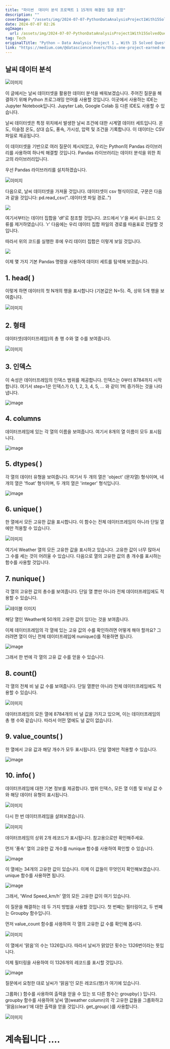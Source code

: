 ```yaml
---
title: "파이썬  데이터 분석 프로젝트 1 15개의 해결된 질문 포함"
description: ""
coverImage: "/assets/img/2024-07-07-PythonDataAnalysisProject1With15SolvedQuestions_0.png"
date: 2024-07-07 02:26
ogImage: 
  url: /assets/img/2024-07-07-PythonDataAnalysisProject1With15SolvedQuestions_0.png
tag: Tech
originalTitle: "Python — Data Analysis Project 1 … With 15 Solved Questions"
link: "https://medium.com/@datasciencelovers/this-one-project-earned-me-1100-from-youtube-ads-35667f359d76"
---
```



## 날씨 데이터 분석

![이미지](/assets/img/2024-07-07-PythonDataAnalysisProject1With15SolvedQuestions_0.png)

이 글에서는 날씨 데이터셋을 활용한 데이터 분석을 배워보겠습니다. 주어진 질문을 해결하기 위해 Python 프로그래밍 언어를 사용할 것입니다. 이곳에서 사용하는 IDE는 Jupyter Notebook입니다. Jupyter Lab, Google Colab 등 다른 IDE도 사용할 수 있습니다.

날씨 데이터셋은 특정 위치에서 발생한 날씨 조건에 대한 시계열 데이터 세트입니다. 온도, 이슬점 온도, 상대 습도, 풍속, 가시성, 압력 및 조건을 기록합니다. 이 데이터는 CSV 파일로 제공됩니다.

<!-- TIL 수평 -->
<ins class="adsbygoogle"
     style="display:block"
     data-ad-client="ca-pub-4877378276818686"
     data-ad-slot="1549334788"
     data-ad-format="auto"
     data-full-width-responsive="true"></ins>
<script>
(adsbygoogle = window.adsbygoogle || []).push({});
</script>

이 데이터셋을 기반으로 여러 질문이 제시되었고, 우리는 Python의 Pandas 라이브러리를 사용하여 하나씩 해결할 것입니다. Pandas 라이브러리는 데이터 분석을 위한 최고의 라이브러리입니다.

우선 Pandas 라이브러리를 설치하겠습니다.

![이미지](/assets/img/2024-07-07-PythonDataAnalysisProject1With15SolvedQuestions_1.png)

다음으로, 날씨 데이터셋을 가져올 것입니다. 데이터셋이 csv 형식이므로, 구문은 다음과 같을 것입니다: pd.read_csv("..데이터셋 파일 경로..")

<!-- TIL 수평 -->
<ins class="adsbygoogle"
     style="display:block"
     data-ad-client="ca-pub-4877378276818686"
     data-ad-slot="1549334788"
     data-ad-format="auto"
     data-full-width-responsive="true"></ins>
<script>
(adsbygoogle = window.adsbygoogle || []).push({});
</script>


<img src="/assets/img/2024-07-07-PythonDataAnalysisProject1With15SolvedQuestions_2.png" />

여기서부터는 데이터 집합을 'df'로 참조할 것입니다. 코드에서 'r'을 써서 유니코드 오류를 제거하였습니다. 'r' 다음에는 우리 데이터 집합 파일의 경로를 따옴표로 전달할 것입니다.

따라서 위의 코드를 실행한 후에 우리 데이터 집합은 이렇게 보일 것입니다.

<img src="/assets/img/2024-07-07-PythonDataAnalysisProject1With15SolvedQuestions_3.png" />


<!-- TIL 수평 -->
<ins class="adsbygoogle"
     style="display:block"
     data-ad-client="ca-pub-4877378276818686"
     data-ad-slot="1549334788"
     data-ad-format="auto"
     data-full-width-responsive="true"></ins>
<script>
(adsbygoogle = window.adsbygoogle || []).push({});
</script>

이제 몇 가지 기본 Pandas 명령을 사용하여 데이터 세트를 탐색해 보겠습니다.

## 1. head( )

이렇게 하면 데이터의 첫 N개의 행을 표시합니다 (기본값은 N=5). 즉, 상위 5개 행을 보여줍니다.

![이미지](/assets/img/2024-07-07-PythonDataAnalysisProject1With15SolvedQuestions_4.png)

<!-- TIL 수평 -->
<ins class="adsbygoogle"
     style="display:block"
     data-ad-client="ca-pub-4877378276818686"
     data-ad-slot="1549334788"
     data-ad-format="auto"
     data-full-width-responsive="true"></ins>
<script>
(adsbygoogle = window.adsbygoogle || []).push({});
</script>

## 2. 형태

데이터셋(데이터프레임)의 총 행 수와 열 수를 보여줍니다.

![이미지](/assets/img/2024-07-07-PythonDataAnalysisProject1With15SolvedQuestions_5.png)

## 3. 인덱스

<!-- TIL 수평 -->
<ins class="adsbygoogle"
     style="display:block"
     data-ad-client="ca-pub-4877378276818686"
     data-ad-slot="1549334788"
     data-ad-format="auto"
     data-full-width-responsive="true"></ins>
<script>
(adsbygoogle = window.adsbygoogle || []).push({});
</script>

이 속성은 데이터프레임의 인덱스 범위를 제공합니다. 인덱스는 0부터 8784까지 시작합니다. 여기서 step=1은 인덱스가 0, 1, 2, 3, 4, 5, ... 와 같이 1씩 증가하는 것을 나타냅니다.

![image](/assets/img/2024-07-07-PythonDataAnalysisProject1With15SolvedQuestions_6.png)

## 4. columns

데이터프레임에 있는 각 열의 이름을 보여줍니다. 여기서 8개의 열 이름이 모두 표시됩니다.

<!-- TIL 수평 -->
<ins class="adsbygoogle"
     style="display:block"
     data-ad-client="ca-pub-4877378276818686"
     data-ad-slot="1549334788"
     data-ad-format="auto"
     data-full-width-responsive="true"></ins>
<script>
(adsbygoogle = window.adsbygoogle || []).push({});
</script>

![image](/assets/img/2024-07-07-PythonDataAnalysisProject1With15SolvedQuestions_7.png)

## 5. dtypes( )

각 열의 데이터 유형을 보여줍니다. 여기서 두 개의 열은 'object' (문자열) 형식이며, 네 개의 열은 'float' 형식이며, 두 개의 열은 'integer' 형식입니다.

![image](/assets/img/2024-07-07-PythonDataAnalysisProject1With15SolvedQuestions_8.png)

<!-- TIL 수평 -->
<ins class="adsbygoogle"
     style="display:block"
     data-ad-client="ca-pub-4877378276818686"
     data-ad-slot="1549334788"
     data-ad-format="auto"
     data-full-width-responsive="true"></ins>
<script>
(adsbygoogle = window.adsbygoogle || []).push({});
</script>

## 6. unique( )

한 열에서 모든 고유한 값을 표시합니다. 이 함수는 전체 데이터프레임이 아니라 단일 열에만 적용할 수 있습니다.

![이미지](/assets/img/2024-07-07-PythonDataAnalysisProject1With15SolvedQuestions_9.png)

여기서 Weather 열의 모든 고유한 값을 표시하고 있습니다. 고유한 값이 너무 많아서 그 수를 세는 것이 어려울 수 있습니다. 다음으로 열의 고유한 값의 총 개수를 표시하는 함수를 사용할 것입니다.

<!-- TIL 수평 -->
<ins class="adsbygoogle"
     style="display:block"
     data-ad-client="ca-pub-4877378276818686"
     data-ad-slot="1549334788"
     data-ad-format="auto"
     data-full-width-responsive="true"></ins>
<script>
(adsbygoogle = window.adsbygoogle || []).push({});
</script>

## 7. nunique( )

각 열의 고유한 값의 총수를 보여줍니다. 단일 열 뿐만 아니라 전체 데이터프레임에도 적용할 수 있습니다.

![테이블 이미지](/assets/img/2024-07-07-PythonDataAnalysisProject1With15SolvedQuestions_10.png)

해당 열인 Weather에 50개의 고유한 값이 있다는 것을 보여줍니다.

<!-- TIL 수평 -->
<ins class="adsbygoogle"
     style="display:block"
     data-ad-client="ca-pub-4877378276818686"
     data-ad-slot="1549334788"
     data-ad-format="auto"
     data-full-width-responsive="true"></ins>
<script>
(adsbygoogle = window.adsbygoogle || []).push({});
</script>

이제 데이터프레임의 각 열에 있는 고유 값의 수를 확인하려면 어떻게 해야 할까요? 그러려면 열이 아닌 전체 데이터프레임에 nunique()를 적용하면 됩니다.

![image](/assets/img/2024-07-07-PythonDataAnalysisProject1With15SolvedQuestions_11.png)

그래서 한 번에 각 열의 고유 값 수를 얻을 수 있습니다.

## 8. count()

<!-- TIL 수평 -->
<ins class="adsbygoogle"
     style="display:block"
     data-ad-client="ca-pub-4877378276818686"
     data-ad-slot="1549334788"
     data-ad-format="auto"
     data-full-width-responsive="true"></ins>
<script>
(adsbygoogle = window.adsbygoogle || []).push({});
</script>

각 열의 전체 비 널 값 수를 보여줍니다. 단일 열뿐만 아니라 전체 데이터프레임에도 적용할 수 있습니다.

![이미지](/assets/img/2024-07-07-PythonDataAnalysisProject1With15SolvedQuestions_12.png)

데이터프레임의 모든 열에 8784개의 비 널 값을 가지고 있으며, 이는 데이터프레임의 총 행 수와 같습니다. 따라서 어떤 열에도 널 값이 없습니다.

## 9. value_counts( )

<!-- TIL 수평 -->
<ins class="adsbygoogle"
     style="display:block"
     data-ad-client="ca-pub-4877378276818686"
     data-ad-slot="1549334788"
     data-ad-format="auto"
     data-full-width-responsive="true"></ins>
<script>
(adsbygoogle = window.adsbygoogle || []).push({});
</script>

한 열에서 고유 값과 해당 개수가 모두 표시됩니다. 단일 열에만 적용할 수 있습니다.

![image](/assets/img/2024-07-07-PythonDataAnalysisProject1With15SolvedQuestions_13.png)

## 10. info( )

데이터프레임에 대한 기본 정보를 제공합니다. 범위 인덱스, 모든 열 이름 및 비널 값 수와 해당 데이터 유형이 표시됩니다.

<!-- TIL 수평 -->
<ins class="adsbygoogle"
     style="display:block"
     data-ad-client="ca-pub-4877378276818686"
     data-ad-slot="1549334788"
     data-ad-format="auto"
     data-full-width-responsive="true"></ins>
<script>
(adsbygoogle = window.adsbygoogle || []).push({});
</script>


![이미지](/assets/img/2024-07-07-PythonDataAnalysisProject1With15SolvedQuestions_14.png)

다시 한 번 데이터프레임을 살펴보겠습니다.

![이미지](/assets/img/2024-07-07-PythonDataAnalysisProject1With15SolvedQuestions_15.png)

데이터프레임의 상위 2개 레코드가 표시됩니다. 참고용으로만 확인해주세요.


<!-- TIL 수평 -->
<ins class="adsbygoogle"
     style="display:block"
     data-ad-client="ca-pub-4877378276818686"
     data-ad-slot="1549334788"
     data-ad-format="auto"
     data-full-width-responsive="true"></ins>
<script>
(adsbygoogle = window.adsbygoogle || []).push({});
</script>

먼저 '풍속' 열의 고유한 값 개수를 nunique 함수를 사용하여 확인할 수 있습니다.

![image](/assets/img/2024-07-07-PythonDataAnalysisProject1With15SolvedQuestions_16.png)

이 열에는 34개의 고유한 값이 있습니다. 이제 이 값들이 무엇인지 확인해보겠습니다. unique 함수를 사용하면 됩니다.

![image](/assets/img/2024-07-07-PythonDataAnalysisProject1With15SolvedQuestions_17.png)

<!-- TIL 수평 -->
<ins class="adsbygoogle"
     style="display:block"
     data-ad-client="ca-pub-4877378276818686"
     data-ad-slot="1549334788"
     data-ad-format="auto"
     data-full-width-responsive="true"></ins>
<script>
(adsbygoogle = window.adsbygoogle || []).push({});
</script>

그래서, 'Wind Speed_km/h' 열의 모든 고유한 값이 여기 있습니다.

이 질문을 해결하는 데 두 가지 방법을 사용할 것입니다. 첫 번째는 필터링이고, 두 번째는 Groupby 함수입니다.

먼저 value_count 함수를 사용하여 각 열의 고유한 값 수를 확인해 봅시다.


![이미지](/assets/img/2024-07-07-PythonDataAnalysisProject1With15SolvedQuestions_18.png)


<!-- TIL 수평 -->
<ins class="adsbygoogle"
     style="display:block"
     data-ad-client="ca-pub-4877378276818686"
     data-ad-slot="1549334788"
     data-ad-format="auto"
     data-full-width-responsive="true"></ins>
<script>
(adsbygoogle = window.adsbygoogle || []).push({});
</script>

이 열에서 '맑음'의 수는 1326입니다. 따라서 날씨가 맑았던 횟수는 1326번이라는 뜻입니다.

이제 필터링을 사용하여 이 1326개의 레코드를 표시할 것입니다.

![image](/assets/img/2024-07-07-PythonDataAnalysisProject1With15SolvedQuestions_19.png)

질문에서 요청한 대로 날씨가 '맑음'인 모든 레코드(행)가 여기에 있습니다.

<!-- TIL 수평 -->
<ins class="adsbygoogle"
     style="display:block"
     data-ad-client="ca-pub-4877378276818686"
     data-ad-slot="1549334788"
     data-ad-format="auto"
     data-full-width-responsive="true"></ins>
<script>
(adsbygoogle = window.adsbygoogle || []).push({});
</script>

그룹화( ) 함수를 사용하여 출력을 얻을 수 있는 또 다른 함수는 groupby( ) 입니다. groupby 함수를 사용하여 날씨 열(weather column)의 각 고유한 값들을 그룹화하고 '맑음(clear)'에 대한 출력을 얻을 것입니다. get_group( )를 사용합니다.

![이미지](/assets/img/2024-07-07-PythonDataAnalysisProject1With15SolvedQuestions_20.png)

# 계속됩니다 ….